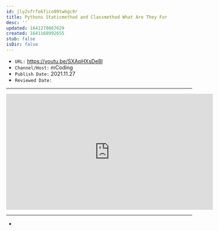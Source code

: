 ```yaml
---
id: jly2vfrfo6fico09tw6gc9r
title: Pythons Staticmethod and Classmethod What Are They For
desc: ''
updated: 1641270867629
created: 1641168992655
stub: false
isDir: false
---
```



- `URL:` <https://youtu.be/SXApHXsDe8I>
- `Channel/Host:` mCoding
- `Publish Date:` 2021.11.27
- `Reviewed Date:` 

---

<center><iframe width="560" height="315" src="https://www.youtube.com/embed/SXApHXsDe8I" frameborder="0" allow="accelerometer; autoplay; encrypted-media; gyroscope; picture-in-picture" allowfullscreen></iframe></center>

---

-

